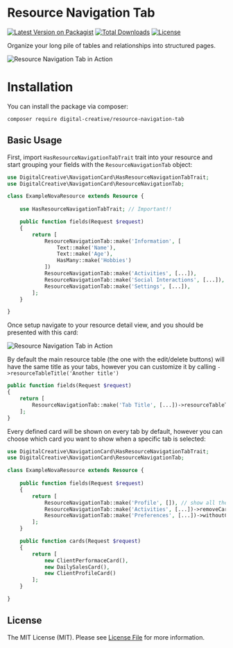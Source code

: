 # Resource Navigation Tab

[![Latest Version on Packagist](https://img.shields.io/packagist/v/digital-creative/resource-navigation-tab)](https://packagist.org/packages/digital-creative/resource-navigation-tab)
[![Total Downloads](https://img.shields.io/packagist/dt/digital-creative/resource-navigation-tab)](https://packagist.org/packages/digital-creative/resource-navigation-tab)
[![License](https://img.shields.io/packagist/l/digital-creative/resource-navigation-tab)](https://github.com/dcasia/resource-navigation-tab/blob/master/LICENSE)

Organize your long pile of tables and relationships into structured pages.

![Resource Navigation Tab in Action](https://raw.githubusercontent.com/dcasia/resource-navigation-tab/master/screenshots/demo-1.png)

# Installation

You can install the package via composer:

```
composer require digital-creative/resource-navigation-tab
```

## Basic Usage

First, import `HasResourceNavigationTabTrait` trait into your resource 
and start grouping your fields with the `ResourceNavigationTab` object:

```php
use DigitalCreative\NavigationCard\HasResourceNavigationTabTrait;
use DigitalCreative\NavigationCard\ResourceNavigationTab;

class ExampleNovaResource extends Resource {
 
    use HasResourceNavigationTabTrait; // Important!!

    public function fields(Request $request)
    {
        return [
            ResourceNavigationTab::make('Information', [
                Text::make('Name'),
                Text::make('Age'),
                HasMany::make('Hobbies')
            ])
            ResourceNavigationTab::make('Activities', [...]),
            ResourceNavigationTab::make('Social Interactions', [...]),
            ResourceNavigationTab::make('Settings', [...]),
        ];
    }

}
```

Once setup navigate to your resource detail view, and you should be presented with this card:

![Resource Navigation Tab in Action](https://raw.githubusercontent.com/dcasia/resource-navigation-tab/master/screenshots/demo-3.png)

By default the main resource table (the one with the edit/delete buttons) will have the same title as your tabs,
however you can customize it by calling `->resourceTableTitle('Another title')`

```php
public function fields(Request $request)
{
    return [
        ResourceNavigationTab::make('Tab Title', [...])->resourceTableTitle('Resource Table Title'),
    ];
}
```

Every defined card will be shown on every tab by default, 
however you can choose which card you want to show when a specific tab is selected:

```php
use DigitalCreative\NavigationCard\HasResourceNavigationTabTrait;
use DigitalCreative\NavigationCard\ResourceNavigationTab;

class ExampleNovaResource extends Resource {
 
    public function fields(Request $request)
    {
        return [
            ResourceNavigationTab::make('Profile', []), // show all the availiable cards by default
            ResourceNavigationTab::make('Activities', [...])->removeCards([ ClientProfileCard::class, ... ]), // remove only the specified card from this tab
            ResourceNavigationTab::make('Preferences', [...])->withoutCards(), // removes all cards when this tab is active
        ];
    }

    public function cards(Request $request)
    {
        return [
            new ClientPerformaceCard(),
            new DailySalesCard(),
            new ClientProfileCard()
        ];
    }

}
```

## License

The MIT License (MIT). Please see [License File](https://raw.githubusercontent.com/dcasia/resource-navigation-tab/master/LICENSE) for more information.
